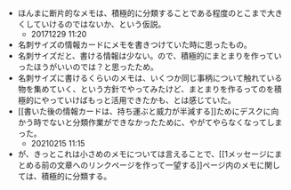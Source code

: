 - ほんまに断片的なメモは、積極的に分類することである程度のとこまで大きくしていけるのではないか、という仮説。
	- 20171229 11:20
- 名刺サイズの情報カードにメモを書きつけていた時に思ったもの。
- 名刺サイズだと、書ける情報は少ない。ので、積極的にまとまりを作っていったほうがいいのでは？と思ったため。
- 名刺サイズに書けるくらいのメモは、いくつか同じ事柄について触れている物を集めていく、という方針でやってみたけど、まとまりを作るってのを積極的にやっていけばもっと活用できたかも、とは感じていた。
- [[書いた後の情報カードは、持ち運ぶと威力が半減する]]ためにデスクに向かう時でないと分類作業ができなかったために、やがてやらなくなってしまった。
	- 20210215 11:15
- が、きっとこれは小さめのメモについては言えることで、[[1メッセージにまとめる前の文章へのリンクページを作って一望する]]ページ内のメモに関しては、積極的に分類する。
